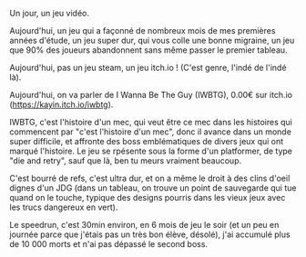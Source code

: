 Un jour, un jeu vidéo.

Aujourd'hui, un jeu qui a façonné de nombreux mois de mes premières années d'étude, un jeu super dur, qui vous colle une bonne migraine, un jeu que 90% des joueurs abandonnent sans même passer le premier tableau.

Aujourd'hui, pas un jeu steam, un jeu itch.io ! (C'est genre, l'indé de l'indé là).

Aujourd'hui, on va parler de I Wanna Be The Guy (IWBTG), 0.00€ sur itch.io (https://kayin.itch.io/iwbtg).

IWBTG, c'est l'histoire d'un mec, qui veut être ce mec dans les histoires qui commencent par "c'est l'histoire d'un mec", donc il avance dans un monde super difficile, et affronte des boss emblématiques de divers jeux qui ont marqué l'histoire. Le jeu se rpésente sous la forme d'un platformer, de type "die and retry", sauf que là, ben tu meurs vraiment beaucoup.

C'est bourré de refs, c'est ultra dur, et on a même le droit à des clins d'oeil dignes d'un JDG (dans un tableau, on trouve un point de sauvegarde qui tue quand on le touche, typique des designs pourris dans les vieux jeux avec les trucs dangereux en vert).

Le speedrun, c'est 30min environ, en 6 mois de jeu le soir (et un peu en journée parce que j'étais pas un très bon élève, désolé), j'ai accumulé plus de 10 000 morts et n'ai pas dépassé le second boss.
